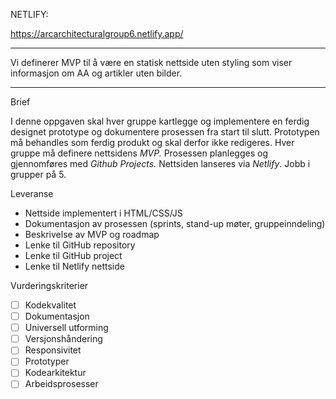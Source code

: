 NETLIFY:

https://arcarchitecturalgroup6.netlify.app/

---------------------------------------------------------------------------------------------------------

Vi definerer MVP til å være en statisk nettside uten styling som viser informasjon om AA og artikler uten bilder.

----------------------------------------------------------------------------------------------------------

Brief

I denne oppgaven skal hver gruppe kartlegge og implementere en ferdig designet prototype og dokumentere prosessen fra start til slutt. Prototypen må behandles som ferdig produkt og skal derfor ikke redigeres. Hver gruppe må definere nettsidens *MVP.* Prosessen planlegges og gjennomføres med *Github Projects.* Nettsiden lanseres via *Netlify*. Jobb i grupper på 5.

Leveranse

- Nettside implementert i HTML/CSS/JS
- Dokumentasjon av prosessen (sprints, stand-up møter, gruppeinndeling)
- Beskrivelse av MVP og roadmap
- Lenke til GitHub repository
- Lenke til GitHub project
- Lenke til Netlify nettside

Vurderingskriterier

- [ ]  Kodekvalitet
- [ ]  Dokumentasjon
- [ ]  Universell utforming
- [ ]  Versjonshåndering
- [ ]  Responsivitet
- [ ]  Prototyper
- [ ]  Kodearkitektur
- [ ]  Arbeidsprosesser
